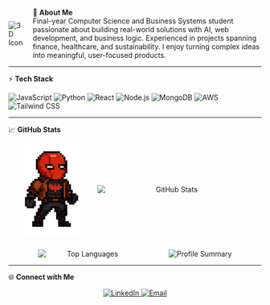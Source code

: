 <p align="left" style="display: flex; align-items: center;">
  <img src="https://your-repo-url/3dicons-target-dynamic-color.png" width="120" alt="3D Icon" style="margin-right: 20px;">
  <span>
    🚀 <strong>About Me</strong><br>
    Final-year Computer Science and Business Systems student passionate about building real-world solutions with AI, web development, and business logic. Experienced in projects spanning finance, healthcare, and sustainability. I enjoy turning complex ideas into meaningful, user-focused products.
  </span>
</p>

---

⚡ **Tech Stack**  
<p align="left">
<img src="https://img.shields.io/badge/JavaScript-F7DF1E?style=for-the-badge&logo=javascript&logoColor=black" alt="JavaScript">
<img src="https://img.shields.io/badge/Python-3776AB?style=for-the-badge&logo=python&logoColor=white" alt="Python">
<img src="https://img.shields.io/badge/React-20232A?style=for-the-badge&logo=react&logoColor=61DAFB" alt="React">
<img src="https://img.shields.io/badge/Node.js-339933?style=for-the-badge&logo=nodedotjs&logoColor=white" alt="Node.js">
<img src="https://img.shields.io/badge/MongoDB-47A248?style=for-the-badge&logo=mongodb&logoColor=white" alt="MongoDB">
<img src="https://img.shields.io/badge/Amazon_AWS-232F3E?style=for-the-badge&logo=amazon-aws&logoColor=white" alt="AWS">
<img src="https://img.shields.io/badge/Tailwind_CSS-38B2AC?style=for-the-badge&logo=tailwind-css&logoColor=white" alt="Tailwind CSS">
</p>

---

📈 **GitHub Stats**  
<p align="center" style="display: flex; align-items: center; justify-content: center; gap: 30px; flex-wrap: wrap;">
  <!-- 3D Icon -->
  <img src="7972f109-9eec-4a16-9c4a-048426972da4.png" width="120" alt="3D Icon">

  <!-- GitHub Stats -->
  <img src="https://github-readme-stats.vercel.app/api?username=Rishikoli&show_icons=true&theme=radical&icon_color=7c3aed" width="300" alt="GitHub Stats">
  <img src="https://github-readme-stats.vercel.app/api/top-langs/?username=Rishikoli&layout=compact&theme=radical" width="200" alt="Top Languages">
  </br>
      <img src="https://github-profile-summary-cards.vercel.app/api/cards/profile-details?username=Rishikoli&theme=radical" alt="Profile Summary" />


</p>


---

🌐 **Connect with Me**  
<p align="center">
<a href="https://linkedin.com/in/rishikesh-koli-828248257">
<img src="https://img.shields.io/badge/LinkedIn-0A66C2?style=for-the-badge&logo=linkedin&logoColor=white" alt="LinkedIn">
</a>
<a href="mailto:1983rishikesh@gmail.com">
<img src="https://img.shields.io/badge/Email-DC2626?style=for-the-badge&logo=gmail&logoColor=white" alt="Email">
</a>
</p>


